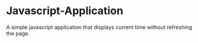 # Javascript-Application
A simple javascript application that displays current time without refreshing the page.
